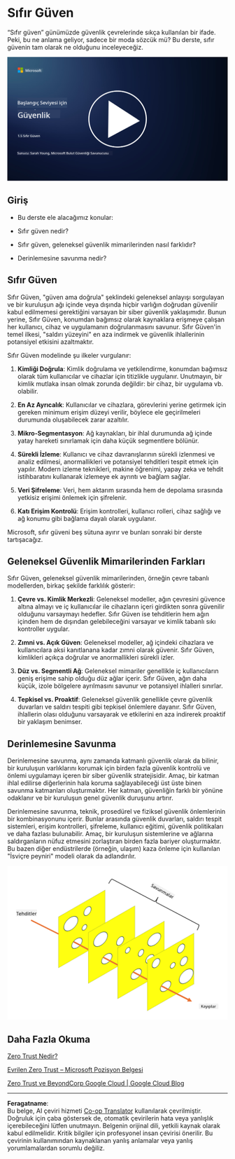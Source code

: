 <!--
CO_OP_TRANSLATOR_METADATA:
{
  "original_hash": "75f77f972d2233c584f87c1eb96c983b",
  "translation_date": "2025-09-03T23:47:02+00:00",
  "source_file": "1.5 Zero trust.md",
  "language_code": "tr"
}
-->
# Sıfır Güven

“Sıfır güven” günümüzde güvenlik çevrelerinde sıkça kullanılan bir ifade. Peki, bu ne anlama geliyor, sadece bir moda sözcük mü? Bu derste, sıfır güvenin tam olarak ne olduğunu inceleyeceğiz.

[![Videoyu İzle](../../translated_images/1-5_placeholder.36b707a8de54c96991f42d1e0a5979771993f470834d818e581c8de8c447bc5b.tr.png)](https://learn-video.azurefd.net/vod/player?id=ee1551cc-e7a5-4db6-a897-c286abe68a69)

## Giriş

 - Bu derste ele alacağımız konular:
   
   
 - Sıfır güven nedir?

   
  

 - Sıfır güven, geleneksel güvenlik mimarilerinden nasıl farklıdır?

   
   

 - Derinlemesine savunma nedir?

## Sıfır Güven

Sıfır Güven, "güven ama doğrula" şeklindeki geleneksel anlayışı sorgulayan ve bir kuruluşun ağı içinde veya dışında hiçbir varlığın doğrudan güvenilir kabul edilmemesi gerektiğini varsayan bir siber güvenlik yaklaşımıdır. Bunun yerine, Sıfır Güven, konumdan bağımsız olarak kaynaklara erişmeye çalışan her kullanıcı, cihaz ve uygulamanın doğrulanmasını savunur. Sıfır Güven'in temel ilkesi, "saldırı yüzeyini" en aza indirmek ve güvenlik ihlallerinin potansiyel etkisini azaltmaktır.

Sıfır Güven modelinde şu ilkeler vurgulanır:

1. **Kimliği Doğrula**: Kimlik doğrulama ve yetkilendirme, konumdan bağımsız olarak tüm kullanıcılar ve cihazlar için titizlikle uygulanır. Unutmayın, bir kimlik mutlaka insan olmak zorunda değildir: bir cihaz, bir uygulama vb. olabilir.

2. **En Az Ayrıcalık**: Kullanıcılar ve cihazlara, görevlerini yerine getirmek için gereken minimum erişim düzeyi verilir, böylece ele geçirilmeleri durumunda oluşabilecek zarar azaltılır.

3. **Mikro-Segmentasyon**: Ağ kaynakları, bir ihlal durumunda ağ içinde yatay hareketi sınırlamak için daha küçük segmentlere bölünür.

4. **Sürekli İzleme**: Kullanıcı ve cihaz davranışlarının sürekli izlenmesi ve analiz edilmesi, anormallikleri ve potansiyel tehditleri tespit etmek için yapılır. Modern izleme teknikleri, makine öğrenimi, yapay zeka ve tehdit istihbaratını kullanarak izlemeye ek ayrıntı ve bağlam sağlar.

5. **Veri Şifreleme**: Veri, hem aktarım sırasında hem de depolama sırasında yetkisiz erişimi önlemek için şifrelenir.

6. **Katı Erişim Kontrolü**: Erişim kontrolleri, kullanıcı rolleri, cihaz sağlığı ve ağ konumu gibi bağlama dayalı olarak uygulanır.

Microsoft, sıfır güveni beş sütuna ayırır ve bunları sonraki bir derste tartışacağız.

## Geleneksel Güvenlik Mimarilerinden Farkları

Sıfır Güven, geleneksel güvenlik mimarilerinden, örneğin çevre tabanlı modellerden, birkaç şekilde farklılık gösterir:

1. **Çevre vs. Kimlik Merkezli**: Geleneksel modeller, ağın çevresini güvence altına almayı ve iç kullanıcılar ile cihazların içeri girdikten sonra güvenilir olduğunu varsaymayı hedefler. Sıfır Güven ise tehditlerin hem ağın içinden hem de dışından gelebileceğini varsayar ve kimlik tabanlı sıkı kontroller uygular.

2. **Zımni vs. Açık Güven**: Geleneksel modeller, ağ içindeki cihazlara ve kullanıcılara aksi kanıtlanana kadar zımni olarak güvenir. Sıfır Güven, kimlikleri açıkça doğrular ve anormallikleri sürekli izler.

3. **Düz vs. Segmentli Ağ**: Geleneksel mimariler genellikle iç kullanıcıların geniş erişime sahip olduğu düz ağlar içerir. Sıfır Güven, ağın daha küçük, izole bölgelere ayrılmasını savunur ve potansiyel ihlalleri sınırlar.

4. **Tepkisel vs. Proaktif**: Geleneksel güvenlik genellikle çevre güvenlik duvarları ve saldırı tespiti gibi tepkisel önlemlere dayanır. Sıfır Güven, ihlallerin olası olduğunu varsayarak ve etkilerini en aza indirerek proaktif bir yaklaşım benimser.

## Derinlemesine Savunma

Derinlemesine savunma, aynı zamanda katmanlı güvenlik olarak da bilinir, bir kuruluşun varlıklarını korumak için birden fazla güvenlik kontrolü ve önlemi uygulamayı içeren bir siber güvenlik stratejisidir. Amaç, bir katman ihlal edilirse diğerlerinin hala koruma sağlayabileceği üst üste binen savunma katmanları oluşturmaktır. Her katman, güvenliğin farklı bir yönüne odaklanır ve bir kuruluşun genel güvenlik duruşunu artırır.

Derinlemesine savunma, teknik, prosedürel ve fiziksel güvenlik önlemlerinin bir kombinasyonunu içerir. Bunlar arasında güvenlik duvarları, saldırı tespit sistemleri, erişim kontrolleri, şifreleme, kullanıcı eğitimi, güvenlik politikaları ve daha fazlası bulunabilir. Amaç, bir kuruluşun sistemlerine ve ağlarına saldırganların nüfuz etmesini zorlaştıran birden fazla bariyer oluşturmaktır. Bu bazen diğer endüstrilerde (örneğin, ulaşım) kaza önleme için kullanılan "İsviçre peyniri" modeli olarak da adlandırılır.

![image](../../translated_images/swisscheese.dc1f2a129515c5af146d3fe0b5e69305e16bfb7ae348d0e4d59a02ada9f5e92b.tr.png)

## Daha Fazla Okuma

[Zero Trust Nedir?](https://learn.microsoft.com/security/zero-trust/zero-trust-overview?WT.mc_id=academic-96948-sayoung)

[Evrilen Zero Trust – Microsoft Pozisyon Belgesi](https://query.prod.cms.rt.microsoft.com/cms/api/am/binary/RWJJdT?WT.mc_id=academic-96948-sayoung)

[Zero Trust ve BeyondCorp Google Cloud | Google Cloud Blog](https://cloud.google.com/blog/topics/developers-practitioners/zero-trust-and-beyondcorp-google-cloud)

---

**Feragatname**:  
Bu belge, AI çeviri hizmeti [Co-op Translator](https://github.com/Azure/co-op-translator) kullanılarak çevrilmiştir. Doğruluk için çaba göstersek de, otomatik çevirilerin hata veya yanlışlık içerebileceğini lütfen unutmayın. Belgenin orijinal dili, yetkili kaynak olarak kabul edilmelidir. Kritik bilgiler için profesyonel insan çevirisi önerilir. Bu çevirinin kullanımından kaynaklanan yanlış anlamalar veya yanlış yorumlamalardan sorumlu değiliz.